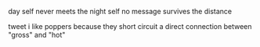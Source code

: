day self never meets the night self
no message survives the distance

tweet
i like poppers because they short circuit a direct connection between "gross" and "hot"